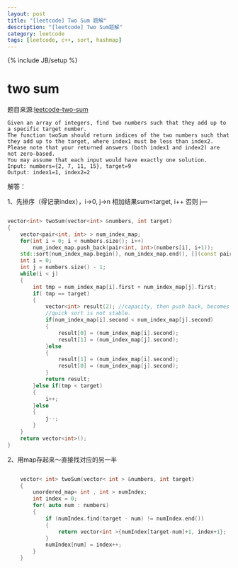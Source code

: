 ```yaml
---
layout: post
title: "[leetcode] Two Sum 题解"
description: "[leetcode] Two Sum题解"
category: leetcode 
tags: [leetcode, c++, sort, hashmap]
---
```

{% include JB/setup %}

# two sum

题目来源:[leetcode-two-sum](https://oj.leetcode.com/problems/two-sum/)

>
	Given an array of integers, find two numbers such that they add up to a specific target number.
	The function twoSum should return indices of the two numbers such that they add up to the target, where index1 must be less than index2. Please note that your returned answers (both index1 and index2) are not zero-based.
	You may assume that each input would have exactly one solution.
	Input: numbers={2, 7, 11, 15}, target=9
	Output: index1=1, index2=2


解答：

1、先排序（得记录index），i->0, j->n 相加结果sum<target, i++ 否则 j—

```cpp

vector<int> twoSum(vector<int> &numbers, int target)
{ 
    vector<pair<int, int> > num_index_map;
    for(int i = 0; i < numbers.size(); i++)
        num_index_map.push_back(pair<int, int>(numbers[i], i+1));
    std::sort(num_index_map.begin(), num_index_map.end(), [](const pair<int,int> &a, const pair<int,int> &b){return a.first < b.first;} );
    int i = 0;
    int j = numbers.size() - 1;
    while(i < j)
    {
        int tmp = num_index_map[i].first + num_index_map[j].first;
        if( tmp == target)
        {
            vector<int> result(2); //capacity, then push back, becomes 3
            //quick sort is not stable.
            if(num_index_map[i].second < num_index_map[j].second)
            {
                result[0] = (num_index_map[i].second);
                result[1] = (num_index_map[j].second);
            }else
            {
                result[1] = (num_index_map[i].second);
                result[0] = (num_index_map[j].second);
            }
            return result;
        }else if(tmp < target)
        {
            i++;
        }else
        {
            j--;
        }
    }
    return vector<int>();
}
```

2、用map存起来～直接找对应的另一半
	
```cpp

	vector< int> twoSum(vector< int > &numbers, int target)
	{
	    unordered_map< int , int > numIndex;
	    int index = 0;
	    for( auto num : numbers)
	    {
	        if (numIndex.find(target - num) != numIndex.end())
	        {
	            return vector<int >{numIndex[target-num]+1, index+1};
	        }
	        numIndex[num] = index++;
	    }
	}
```
